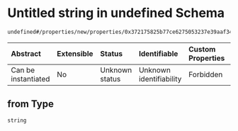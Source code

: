 # Untitled string in undefined Schema

```txt
undefined#/properties/new/properties/0x372175825b77ce6275053237e39aaf34da4950cddbf25bfe865c894b7c7e3c22/properties/from
```



| Abstract            | Extensible | Status         | Identifiable            | Custom Properties | Additional Properties | Access Restrictions | Defined In                                                           |
| :------------------ | :--------- | :------------- | :---------------------- | :---------------- | :-------------------- | :------------------ | :------------------------------------------------------------------- |
| Can be instantiated | No         | Unknown status | Unknown identifiability | Forbidden         | Allowed               | none                | [Pool.schema.json\*](../out/Pool.schema.json "open original schema") |

## from Type

`string`

